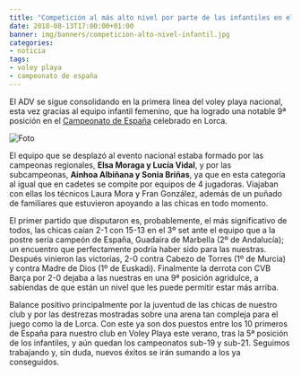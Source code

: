 ```yaml
---
title: "Competición al más alto nivel por parte de las infantiles en el CEVP"
date: 2018-08-13T17:00:00+01:00
banner: img/banners/competicion-alto-nivel-infantil.jpg
categories:
- noticia
tags:
- voley playa
- campeonato de españa
---
```


El ADV se sigue consolidando en la primera línea del voley playa
nacional, esta vez gracias al equipo infantil femenino, que ha logrado
una notable 9ª posición en el [Campeonato de España][cevp] celebrado
en Lorca.

![Foto](../../../../../img/banners/competicion-alto-nivel-infantil.jpg)

El equipo que se desplazó al evento nacional estaba formado por las
campeonas regionales, **Elsa Moraga y Lucía Vidal**, y por las
subcampeonas, **Ainhoa Albiñana y Sonia Briñas**, ya que en esta
categoría al igual que en cadetes se compite por equipos de 4
jugadoras. Viajaban con ellas los técnicos Laura Mora y Fran González,
además de un puñado de familiares que estuvieron apoyando a las chicas
en todo momento.

El primer partido que disputaron es, probablemente, el más
significativo de todos, las chicas caían 2-1 con 15-13 en el 3º set
ante el equipo que a la postre sería campeón de España, Guadaira de
Marbella (2º de Andalucía); un encuentro que perfectamente podría
haber sido para las nuestras. Después vinieron las victorias, 2-0
contra Cabezo de Torres (1º de Murcia) y contra Madre de Dios (1º de
Euskadi). Finalmente la derrota con CVB Barça por 2-0 dejaba a las
nuestras en una 9ª posición agridulce, a sabiendas de que están un
nivel que les puede permitir estar más arriba.

Balance positivo principalmente por la juventud de las chicas de
nuestro club y por las destrezas mostradas sobre una arena tan
compleja para el juego como la de Lorca. Con este ya son dos puestos
entre los 10 primeros de España para nuestro club en Voley Playa este
verano, tras la 5ª posición de los infantiles, y aún quedan los
campeonatos sub-19 y sub-21. Seguimos trabajando y, sin duda, nuevos
éxitos se irán sumando a los ya conseguidos.

[cevp]: http://rfevb.com/campeonato-de-espana-voley-playa-infantil-2018
